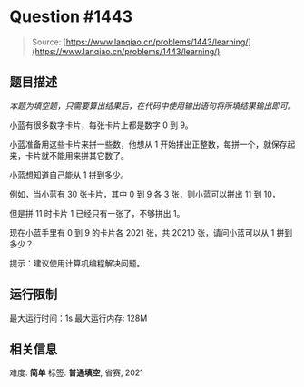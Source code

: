 # Question #1443

> Source: [https://www.lanqiao.cn/problems/1443/learning/](https://www.lanqiao.cn/problems/1443/learning/)

## 题目描述

*本题为填空题，只需要算出结果后，在代码中使用输出语句将所填结果输出即可。*

小蓝有很多数字卡片，每张卡片上都是数字 0 到 9。

小蓝准备用这些卡片来拼一些数，他想从 1 开始拼出正整数，每拼一个，就保存起来，卡片就不能用来拼其它数了。

小蓝想知道自己能从 1 拼到多少。

例如，当小蓝有 30 张卡片，其中 0 到 9 各 3 张，则小蓝可以拼出 11 到 10，

但是拼 11 时卡片 1 已经只有一张了，不够拼出 1。

现在小蓝手里有 0 到 9 的卡片各 2021 张，共 20210 张，请问小蓝可以从 1 拼到多少？

提示：建议使用计算机编程解决问题。

## 运行限制

最大运行时间：1s
最大运行内存: 128M

## 相关信息

难度: **简单**
标签: **普通填空**, 省赛, 2021
